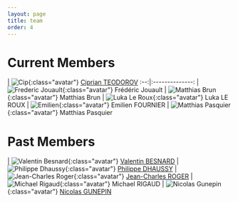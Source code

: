 ```yaml
---
layout: page
title: team
order: 4
---
```


# Current Members

| ![Cip](/images/people/cip.jpeg){:class="avatar"} [Ciprian TEODOROV](http://www.ensta-bretagne.fr/teodorov)
:--:|:--------------:
| ![Frederic Jouault](/images/people/frederic_jouault.jpeg){:class="avatar"} Frédéric Jouault | ![Matthias Brun](/images/people/matthias_brun.jpeg){:class="avatar"} Matthias Brun
| ![Luka Le Roux](/images/people/luka.png){:class="avatar"} Luka LE ROUX  | ![Emilien](/images/people/emilien.jpg){:class="avatar"} Emilien FOURNIER
| ![Matthias Pasquier](/images/people/matthias_pasquier.jpeg){:class="avatar"} Matthias Pasquier


# Past Members

| ![Valentin Besnard](/images/people/valentin.jpg){:class="avatar"} [Valentin BESNARD](https://www.researchgate.net/profile/Valentin_Besnard)
| ![Philippe Dhaussy](/images/people/Philippe.jpg){:class="avatar"} [Philippe DHAUSSY](http://www.ensta-bretagne.fr/dhaussy)
| ![Jean-Charles Roger](/images/people/jean-charles.jpeg){:class="avatar"} [Jean-Charles ROGER](https://www.linkedin.com/in/jeancharlesroger)
| ![Michael Rigaud](/images/people/michael_rigaud.jpg){:class="avatar"} Michael RIGAUD
| ![Nicolas Gunepin](/images/people/nicolas_gunepin.jpg){:class="avatar"} [Nicolas GUNEPIN](https://www.linkedin.com/in/nicolas-gunepin-07571714a/)
